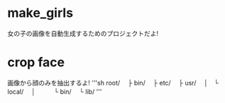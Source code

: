 # make_girls
女の子の画像を自動生成するためのプロジェクトだよ!

# crop face
画像から顔のみを抽出するよ!
'''sh
root/
　├ bin/
　├ etc/
　├ usr/
　│　└ local/
　│　　　└ bin/
　└ lib/
'''